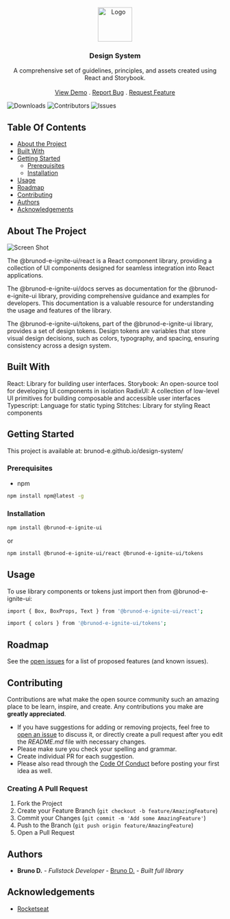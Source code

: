 <br/>
<p align="center">
   <a href="https://github.com/brunod-e/ignite-call">
    <img src="https://hotmart.s3.amazonaws.com/product_pictures/ec16822f-5482-421b-9c12-470cf1c099c8/Group6626.png" alt="Logo" width="80" height="80">
  </a>

  <h3 align="center">Design System</h3>

  <p align="center">
    A comprehensive set of guidelines, principles, and assets created using React and Storybook.
    <br/>
    <br/>
    <a href="brunod-e.github.io/design-system/">View Demo</a>
    .
    <a href="https://github.com/brunod-e/design-system/issues">Report Bug</a>
    .
    <a href="https://github.com/brunod-e/design-system/issues">Request Feature</a>
  </p>
</p>

![Downloads](https://img.shields.io/github/downloads/brunod-e/design-system/total) ![Contributors](https://img.shields.io/github/contributors/brunod-e/design-system?color=dark-green) ![Issues](https://img.shields.io/github/issues/brunod-e/design-system) 

## Table Of Contents

* [About the Project](#about-the-project)
* [Built With](#built-with)
* [Getting Started](#getting-started)
  * [Prerequisites](#prerequisites)
  * [Installation](#installation)
* [Usage](#usage)
* [Roadmap](#roadmap)
* [Contributing](#contributing)
* [Authors](#authors)
* [Acknowledgements](#acknowledgements)

## About The Project

![Screen Shot](https://i.ibb.co/ng9pn5T/imagem-2023-12-12-190824874.png)

The @brunod-e-ignite-ui/react is a React component library, providing a collection of UI components designed for seamless integration into React applications.

The @brunod-e-ignite-ui/docs serves as documentation for the @brunod-e-ignite-ui library, providing comprehensive guidance and examples for developers. This documentation is a valuable resource for understanding the usage and features of the library.

The @brunod-e-ignite-ui/tokens, part of the @brunod-e-ignite-ui library, provides a set of design tokens. Design tokens are variables that store visual design decisions, such as colors, typography, and spacing, ensuring consistency across a design system.

## Built With

React: Library for building user interfaces.
Storybook:  An open-source tool for developing UI components in isolation
RadixUI: A collection of low-level UI primitives for building composable and accessible user interfaces
Typescript: Language for static typing
Stitches:  Library for styling React components

## Getting Started

This project is available at: brunod-e.github.io/design-system/

### Prerequisites

* npm

```sh
npm install npm@latest -g
```

### Installation

```sh
npm install @brunod-e-ignite-ui
```
or
```sh
npm install @brunod-e-ignite-ui/react @brunod-e-ignite-ui/tokens
```

## Usage

To use library components or tokens just import then from @brunod-e-ignite-ui:
```sh
import { Box, BoxProps, Text } from '@brunod-e-ignite-ui/react';
```
```sh
import { colors } from '@brunod-e-ignite-ui/tokens';
```

## Roadmap

See the [open issues](https://github.com/brunod-e/design-system/issues) for a list of proposed features (and known issues).

## Contributing

Contributions are what make the open source community such an amazing place to be learn, inspire, and create. Any contributions you make are **greatly appreciated**.
* If you have suggestions for adding or removing projects, feel free to [open an issue](https://github.com/brunod-e/design-system/issues/new) to discuss it, or directly create a pull request after you edit the *README.md* file with necessary changes.
* Please make sure you check your spelling and grammar.
* Create individual PR for each suggestion.
* Please also read through the [Code Of Conduct](https://github.com/brunod-e/design-system/blob/main/CODE_OF_CONDUCT.md) before posting your first idea as well.

### Creating A Pull Request

1. Fork the Project
2. Create your Feature Branch (`git checkout -b feature/AmazingFeature`)
3. Commit your Changes (`git commit -m 'Add some AmazingFeature'`)
4. Push to the Branch (`git push origin feature/AmazingFeature`)
5. Open a Pull Request

## Authors

* **Bruno D.** - *Fullstack Developer* - [Bruno D.](https://github.com/brunod-e) - *Built full library*

## Acknowledgements

* [Rocketseat](https://github.com/rocketseat-education)
